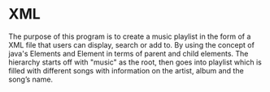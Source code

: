 # XML
The purpose of this program is to create a music playlist in the form of a XML file that users can display, search or add to. By using the concept of java's Elements and Element in terms of parent and child elements. The hierarchy starts off with "music" as the root, then goes into playlist which is filled with different songs with information on the artist, album and the song’s name.
